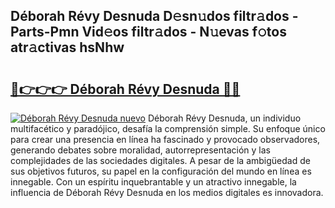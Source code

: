 ## Déborah Révy Desnuda D𝚎sn𝚞dos filtr𝚊dos - Parts-Pmn Vid𝚎os filtr𝚊dos - N𝚞evas f𝚘tos atr𝚊ctivas hsNhw

# <h2><a href="http://mb3t81.tromn.icu/?c=D%c3%a9borah+R%c3%a9vy+Desnuda">🔗👉👉👉 Déborah Révy Desnuda 🔗🔗</a></h2>

[![Déborah Révy Desnuda nuevo](https://i.imgur.com/pEAQMta.gif)](http://mb3t81.tromn.icu/?c=D%c3%a9borah+R%c3%a9vy+Desnuda)
Déborah Révy Desnuda, un individuo multifacético y paradójico, desafía la comprensión simple. Su enfoque único para crear una presencia en línea ha fascinado y provocado observadores, generando debates sobre moralidad, autorrepresentación y las complejidades de las sociedades digitales. A pesar de la ambigüedad de sus objetivos futuros, su papel en la configuración del mundo en línea es innegable. Con un espíritu inquebrantable y un atractivo innegable, la influencia de Déborah Révy Desnuda en los medios digitales es innovadora.
